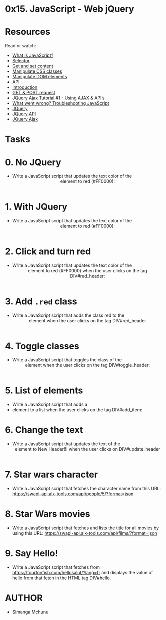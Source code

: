 # 0x15. JavaScript - Web jQuery

# Resources
Read or watch:
- [What is JavaScript?](https://intranet.alxswe.com/rltoken/NJ5XM_fzjlBKERHTkdF-uA)
- [Selector](https://intranet.alxswe.com/rltoken/wsnVUxEcAzzlCx6ES1qc7g)
- [Get and set content](https://intranet.alxswe.com/rltoken/rwtc96sn2_LHToBAd0MIhQ)
- [Manipulate CSS classes](https://intranet.alxswe.com/rltoken/IcM5kKVzssU0ibdUo-2gKQ)
- [Manipulate DOM elements](https://intranet.alxswe.com/rltoken/ve8UKsZLVw2t27PtWscZfQ)
- [API](https://intranet.alxswe.com/rltoken/vKc7XmiHG7HIh3N0Kl_VQw)
- [Introduction](https://intranet.alxswe.com/rltoken/QiUwuS_9TXE49D5IVL-ocg)
- [GET & POST request](https://intranet.alxswe.com/rltoken/Mbe7uoy0iMAfTVs2Tn4Pzg)
- [JQuery Ajax Tutorial #1 - Using AJAX & API’s](https://intranet.alxswe.com/rltoken/gMwyXisSLu-kZicmGA0-LQ)
- [What went wrong? Troubleshooting JavaScript](https://intranet.alxswe.com/rltoken/4eYyJr72PO-cohImk93M3w)
- [JQuery](https://intranet.alxswe.com/rltoken/HnjBq6jf84S9S-C15Qi0vw)
- [JQuery API](https://intranet.alxswe.com/rltoken/jvibhq-8VEdQHNUWKTCI7w)
- [JQuery Ajax](https://intranet.alxswe.com/rltoken/rBZyrXxuRuISDfPBzO9Y7Q)

# Tasks
# 0. No JQuery
- Write a JavaScript script that updates the text color of the <header> element to red (#FF0000):
# 1. With JQuery
- Write a JavaScript script that updates the text color of the <header> element to red (#FF0000):

# 2. Click and turn red
- Write a JavaScript script that updates the text color of the <header> element to red (#FF0000) when the user clicks on the tag DIV#red_header:

# 3. Add `.red` class
- Write a JavaScript script that adds the class red to the <header> element when the user clicks on the tag DIV#red_header

# 4. Toggle classes
- Write a JavaScript script that toggles the class of the <header> element when the user clicks on the tag DIV#toggle_header:

# 5. List of elements
- Write a JavaScript script that adds a <li> element to a list when the user clicks on the tag DIV#add_item:

# 6. Change the text
- Write a JavaScript script that updates the text of the <header> element to New Header!!! when the user clicks on DIV#update_header

# 7. Star wars character
- Write a JavaScript script that fetches the character name from this URL: https://swapi-api.alx-tools.com/api/people/5/?format=json

# 8. Star Wars movies
- Write a JavaScript script that fetches and lists the title for all movies by using this URL: https://swapi-api.alx-tools.com/api/films/?format=json

# 9. Say Hello!
- Write a JavaScript script that fetches from https://fourtonfish.com/hellosalut/?lang=fr and displays the value of hello from that fetch in the HTML tag DIV#hello.

# AUTHOR
- Simanga Mchunu
